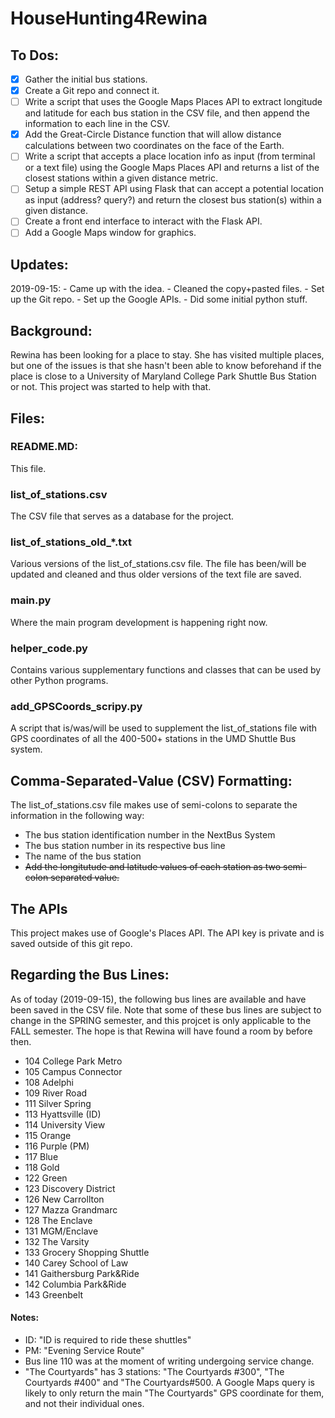 
# HouseHunting4Rewina

## To Dos:

- [x] Gather the initial bus stations.
- [x] Create a Git repo and connect it.
- [ ] Write a script that uses the Google Maps Places API to extract longitude and latitude for each bus station in the CSV file, and then append the information to each line in the CSV. 
- [x] Add the Great-Circle Distance function that will allow distance calculations between two coordinates on the face of the Earth.
- [ ] Write a script that accepts a place location info as input (from terminal or a text file) using the Google Maps Places API and returns a list of the closest stations within a given distance metric. 
- [ ] Setup a simple REST API using Flask that can accept a potential location as input (address? query?) and return the closest bus station(s) within a given distance.
- [ ] Create a front end interface to interact with the Flask API.
- [ ] Add a Google Maps window for graphics.

## Updates:

2019-09-15:
    - Came up with the idea.
    - Cleaned the copy+pasted files.
    - Set up the Git repo.
    - Set up the Google APIs.
    - Did some initial python stuff.


## Background:
Rewina has been looking for a place to stay. She has visited multiple places, but one of the issues is that she hasn't been able to know beforehand if the place is close to a University of Maryland College Park Shuttle Bus Station or not. This project was started to help with that.

## Files:

### README.MD:
This file.

### list_of_stations.csv
The CSV file that serves as a database for the project.

### list_of_stations_old_*.txt
Various versions of the list_of_stations.csv file. The file has been/will be updated and cleaned and thus older versions of the text file are saved.

### main.py
Where the main program development is happening right now.

### helper_code.py
Contains various supplementary functions and classes that can be used by other Python programs.

### add_GPSCoords_scripy.py
A script that is/was/will be used to supplement the list_of_stations file with GPS coordinates of all the 400-500+ stations in the UMD Shuttle Bus system.

## Comma-Separated-Value (CSV) Formatting:

The list_of_stations.csv file makes use of semi-colons to separate the information in the following way:

- The bus station identification number in the NextBus System
- The bus station number in its respective bus line 
- The name of the bus station
- ~~Add the longitutude and latitude values of each station as two semi-colon separated value.~~

## The APIs
This project makes use of Google's Places API. The API key is private and is saved outside of this git repo.


## Regarding the Bus Lines:
As of today (2019-09-15), the following bus lines are available and have been saved in the CSV file. Note that some of these bus lines are subject to change in the SPRING semester, and this projcet is only applicable to the FALL semester. The hope is that Rewina will have found a room by before then.

- 104 College Park Metro
- 105 Campus Connector
- 108 Adelphi
- 109 River Road
- 111 Silver Spring
- 113 Hyattsville (ID)
- 114 University View 
- 115 Orange
- 116 Purple (PM)
- 117 Blue
- 118 Gold
- 122 Green
- 123 Discovery District
- 126 New Carrollton
- 127 Mazza Grandmarc
- 128 The Enclave
- 131 MGM/Enclave
- 132 The Varsity
- 133 Grocery Shopping Shuttle
- 140 Carey School of Law
- 141 Gaithersburg Park&Ride
- 142 Columbia Park&Ride
- 143 Greenbelt


#### Notes:
- ID: "ID is required to ride these shuttles"
- PM: "Evening Service Route"
- Bus line 110 was at the moment of writing undergoing service change.
- "The Courtyards" has 3 stations: "The Courtyards \#300", "The Courtyards \#400" and "The Courtyards\#500. A Google Maps query is likely to only return the main "The Courtyards" GPS coordinate for them, and not their individual ones.
